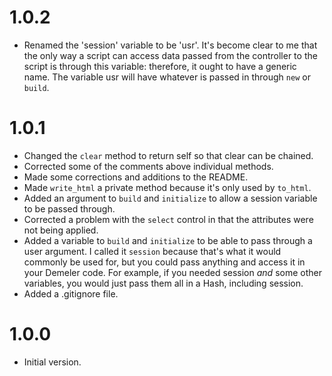 # 1.0.2

* Renamed the 'session' variable to be 'usr'. It's become clear to me that the only way a script can access data passed from the controller to the script is through this variable: therefore, it ought to have a generic name. The variable usr will have whatever is passed in through `new` or `build`.

# 1.0.1

* Changed the `clear` method to return self so that clear can be chained.
* Corrected some of the comments above individual methods.
* Made some corrections and additions to the README.
* Made `write_html` a private method because it's only used by `to_html`.
* Added an argument to `build` and `initialize` to allow a session variable to be passed through.
* Corrected a problem with the `select` control in that the attributes were not being applied.
* Added a variable to `build` and `initialize` to be able to pass through a user argument. I called it `session` because that's what it would commonly be used for, but you could pass anything and access it in your Demeler code. For example, if you needed session _and_ some other variables, you would just pass them all in a Hash, including session.
* Added a .gitignore file.


# 1.0.0

* Initial version.
